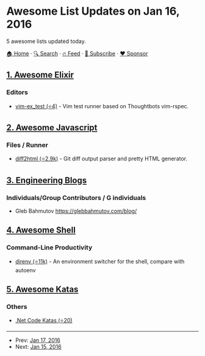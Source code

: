 # Awesome List Updates on Jan 16, 2016

5 awesome lists updated today.

[🏠 Home](/README.md) · [🔍 Search](https://www.trackawesomelist.com/search/) · [🔥 Feed](https://www.trackawesomelist.com/rss.xml) · [📮 Subscribe](https://trackawesomelist.us17.list-manage.com/subscribe?u=d2f0117aa829c83a63ec63c2f&id=36a103854c) · [❤️  Sponsor](https://github.com/sponsors/theowenyoung)



## [1. Awesome Elixir](/content/h4cc/awesome-elixir/README.md)

### Editors

*   [vim-ex\_test (⭐4)](https://github.com/moofish32/vim-ex_test) - Vim test runner based on Thoughtbots vim-rspec.

## [2. Awesome Javascript](/content/sorrycc/awesome-javascript/README.md)

### Files / Runner

*   [diff2html (⭐2.9k)](https://github.com/rtfpessoa/diff2html) - Git diff output parser and pretty HTML generator.

## [3. Engineering Blogs](/content/kilimchoi/engineering-blogs/README.md)

### Individuals/Group Contributors / G individuals

*   Gleb Bahmutov <https://glebbahmutov.com/blog/>

## [4. Awesome Shell](/content/alebcay/awesome-shell/README.md)

### Command-Line Productivity

*   [direnv (⭐11k)](https://github.com/direnv/direnv) - An environment switcher for the shell, compare with autoenv

## [5. Awesome Katas](/content/gamontal/awesome-katas/README.md)

### Others

*   [.Net Code Katas (⭐20)](https://github.com/AlanBarber/CodeKatas)

---

- Prev: [Jan 17, 2016](/content/2016/01/17/README.md)
- Next: [Jan 15, 2016](/content/2016/01/15/README.md)